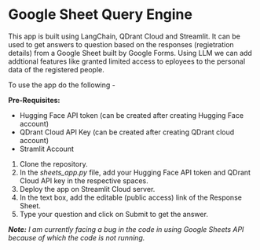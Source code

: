 # Google Sheet Query Engine
This app is built using LangChain, QDrant Cloud and Streamlit. It can be used to get answers to question based on the responses (regietration details) from a Google Sheet built by Google Forms. Using LLM we can add addtional features like granted limited access to eployees to the personal data of the registered people.

To use the app do the following -

**Pre-Requisites:**
* Hugging Face API token (can be created after creating Hugging Face account)
* QDrant Cloud API Key (can be created after creating QDrant cloud account)
* Stramlit Account

1. Clone the repository.
2. In the _sheets_app.py_ file, add your Hugging Face API token and QDrant Cloud API key in the respective spaces.
3. Deploy the app on Streamlit Cloud server.
4. In the text box, add the editable (public access) link of the Response Sheet.
5. Type your question and click on Submit to get the answer.

_**Note:** I am currently facing a bug in the code in using Google Sheets API because of which the code is not running._
